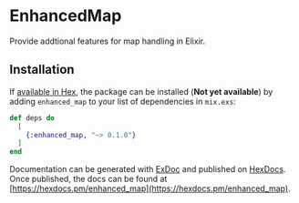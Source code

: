 # EnhancedMap

Provide addtional features for map handling in Elixir.

## Installation

If [available in Hex](https://hex.pm/docs/publish), the package can be installed (**Not yet available**)
by adding `enhanced_map` to your list of dependencies in `mix.exs`:

```elixir
def deps do
  [
    {:enhanced_map, "~> 0.1.0"}
  ]
end
```

Documentation can be generated with [ExDoc](https://github.com/elixir-lang/ex_doc)
and published on [HexDocs](https://hexdocs.pm). Once published, the docs can
be found at [https://hexdocs.pm/enhanced_map](https://hexdocs.pm/enhanced_map).
